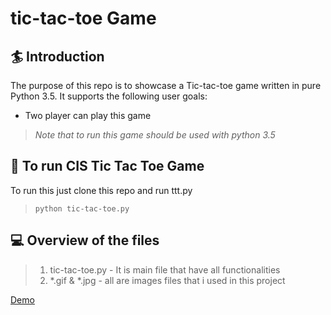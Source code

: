 # tic-tac-toe Game

## 🏄 Introduction
The purpose of this repo is to showcase a Tic-tac-toe game written in pure Python 3.5.
	It supports the following user goals:
   *  Two player can play this game
> *Note that to run this game should be used with python 3.5*
	
## 🤖 To run CIS Tic Tac Toe Game
To run this just clone this repo and run ttt.py
>  `python tic-tac-toe.py`
	
## 💻 Overview of the files

> 1.  tic-tac-toe.py - It is main file that have all functionalities 
> 2.  *.gif & *.jpg - all are images files that i used in this project 

[Demo](https://ttt-game-python.herokuapp.com/)
